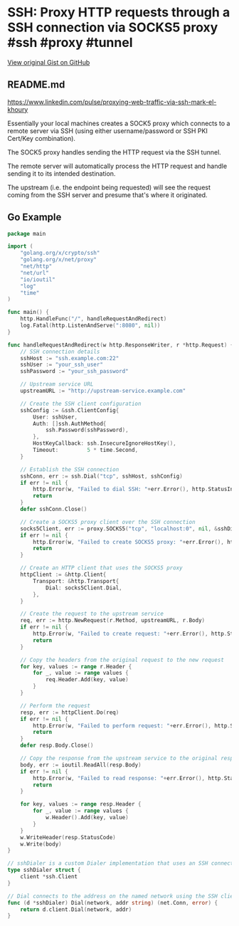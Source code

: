 # SSH: Proxy HTTP requests through a SSH connection via SOCKS5 proxy #ssh #proxy #tunnel

[View original Gist on GitHub](https://gist.github.com/Integralist/9302d54e6f1ecb5e8245204315dd9436)

## README.md

https://www.linkedin.com/pulse/proxying-web-traffic-via-ssh-mark-el-khoury

Essentially your local machines creates a SOCK5 proxy which connects to a remote server via SSH (using either username/password or SSH PKI Cert/Key combination).

The SOCK5 proxy handles sending the HTTP request via the SSH tunnel.

The remote server will automatically process the HTTP request and handle sending it to its intended destination.

The upstream (i.e. the endpoint being requested) will see the request coming from the SSH server and presume that's where it originated.

## Go Example

```go
package main

import (
	"golang.org/x/crypto/ssh"
	"golang.org/x/net/proxy"
	"net/http"
	"net/url"
	"io/ioutil"
	"log"
	"time"
)

func main() {
	http.HandleFunc("/", handleRequestAndRedirect)
	log.Fatal(http.ListenAndServe(":8080", nil))
}

func handleRequestAndRedirect(w http.ResponseWriter, r *http.Request) {
	// SSH connection details
	sshHost := "ssh.example.com:22"
	sshUser := "your_ssh_user"
	sshPassword := "your_ssh_password"

	// Upstream service URL
	upstreamURL := "http://upstream-service.example.com"

	// Create the SSH client configuration
	sshConfig := &ssh.ClientConfig{
		User: sshUser,
		Auth: []ssh.AuthMethod{
			ssh.Password(sshPassword),
		},
		HostKeyCallback: ssh.InsecureIgnoreHostKey(),
		Timeout:         5 * time.Second,
	}

	// Establish the SSH connection
	sshConn, err := ssh.Dial("tcp", sshHost, sshConfig)
	if err != nil {
		http.Error(w, "Failed to dial SSH: "+err.Error(), http.StatusInternalServerError)
		return
	}
	defer sshConn.Close()

	// Create a SOCKS5 proxy client over the SSH connection
	socks5Client, err := proxy.SOCKS5("tcp", "localhost:0", nil, &sshDialer{sshConn})
	if err != nil {
		http.Error(w, "Failed to create SOCKS5 proxy: "+err.Error(), http.StatusInternalServerError)
		return
	}

	// Create an HTTP client that uses the SOCKS5 proxy
	httpClient := &http.Client{
		Transport: &http.Transport{
			Dial: socks5Client.Dial,
		},
	}

	// Create the request to the upstream service
	req, err := http.NewRequest(r.Method, upstreamURL, r.Body)
	if err != nil {
		http.Error(w, "Failed to create request: "+err.Error(), http.StatusInternalServerError)
		return
	}

	// Copy the headers from the original request to the new request
	for key, values := range r.Header {
		for _, value := range values {
			req.Header.Add(key, value)
		}
	}

	// Perform the request
	resp, err := httpClient.Do(req)
	if err != nil {
		http.Error(w, "Failed to perform request: "+err.Error(), http.StatusInternalServerError)
		return
	}
	defer resp.Body.Close()

	// Copy the response from the upstream service to the original response
	body, err := ioutil.ReadAll(resp.Body)
	if err != nil {
		http.Error(w, "Failed to read response: "+err.Error(), http.StatusInternalServerError)
		return
	}

	for key, values := range resp.Header {
		for _, value := range values {
			w.Header().Add(key, value)
		}
	}
	w.WriteHeader(resp.StatusCode)
	w.Write(body)
}

// sshDialer is a custom Dialer implementation that uses an SSH connection
type sshDialer struct {
	client *ssh.Client
}

// Dial connects to the address on the named network using the SSH client.
func (d *sshDialer) Dial(network, addr string) (net.Conn, error) {
	return d.client.Dial(network, addr)
}
```


